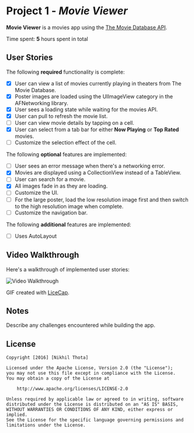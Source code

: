 # Project 1 - *Movie Viewer*

**Movie Viewer** is a movies app using the [The Movie Database API](http://docs.themoviedb.apiary.io/#).

Time spent: **5** hours spent in total

## User Stories

The following **required** functionality is complete:

- [x] User can view a list of movies currently playing in theaters from The Movie Database.
- [x] Poster images are loaded using the UIImageView category in the AFNetworking library.
- [x] User sees a loading state while waiting for the movies API.
- [x] User can pull to refresh the movie list. 
- [ ] User can view movie details by tapping on a cell.
- [x] User can select from a tab bar for either **Now Playing** or **Top Rated** movies.
- [ ] Customize the selection effect of the cell.

The following **optional** features are implemented:

- [ ] User sees an error message when there's a networking error. 
- [x] Movies are displayed using a CollectionView instead of a TableView.
- [ ] User can search for a movie.
- [x] All images fade in as they are loading.
- [ ] Customize the UI.
- [ ] For the large poster, load the low resolution image first and then switch to the high resolution image when complete.
- [ ] Customize the navigation bar.

The following **additional** features are implemented:

- [ ] Uses AutoLayout

## Video Walkthrough 

Here's a walkthrough of implemented user stories:

<img src='http://i.imgur.com/link/to/your/gif/file.gif' title='Video Walkthrough' width='' alt='Video Walkthrough' />

GIF created with [LiceCap](http://www.cockos.com/licecap/).

## Notes

Describe any challenges encountered while building the app.

## License

    Copyright [2016] [Nikhil Thota]

    Licensed under the Apache License, Version 2.0 (the "License");
    you may not use this file except in compliance with the License.
    You may obtain a copy of the License at

        http://www.apache.org/licenses/LICENSE-2.0

    Unless required by applicable law or agreed to in writing, software
    distributed under the License is distributed on an "AS IS" BASIS,
    WITHOUT WARRANTIES OR CONDITIONS OF ANY KIND, either express or implied.
    See the License for the specific language governing permissions and
    limitations under the License.
